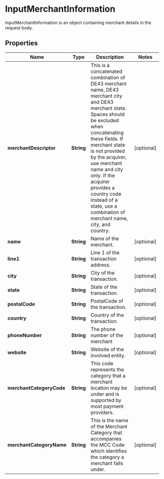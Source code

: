 

# InputMerchantInformation

InputMerchantInformation is an object containing merchant details in the request body.

## Properties

| Name | Type | Description | Notes |
|------------ | ------------- | ------------- | -------------|
|**merchantDescriptor** | **String** | This is a concatenated combination of DE43 merchant name, DE43 merchant city and DE43 merchant state. Spaces should be excluded when concatenating these fields. If merchant state is not provided by the acquirer, use merchant name and city only. If the acquirer provides a country code instead of a state, use a combination of merchant name, city, and country. |  [optional] |
|**name** | **String** | Name of the merchant. |  [optional] |
|**line1** | **String** | Line 1 of the transaction address. |  [optional] |
|**city** | **String** | City of the transaction. |  [optional] |
|**state** | **String** | State of the transaction. |  [optional] |
|**postalCode** | **String** | PostalCode of the transaction. |  [optional] |
|**country** | **String** | Country of the transaction. |  [optional] |
|**phoneNumber** | **String** | The phone number of the merchant |  [optional] |
|**website** | **String** | Website of the involved entity. |  [optional] |
|**merchantCategoryCode** | **String** | This code represents the category that a merchant location may be under and is supported by most payment providers. |  [optional] |
|**merchantCategoryName** | **String** | This is the name of the Merchant Category that accompanies the MCC Code which identifies the category a merchant falls under. |  [optional] |



